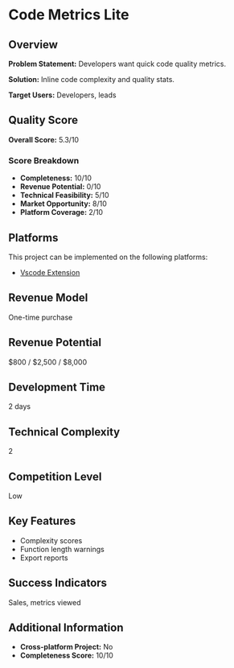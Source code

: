 # Code Metrics Lite

## Overview
**Problem Statement:** Developers want quick code quality metrics.

**Solution:** Inline code complexity and quality stats.

**Target Users:** Developers, leads

## Quality Score
**Overall Score:** 5.3/10

### Score Breakdown
- **Completeness:** 10/10
- **Revenue Potential:** 0/10
- **Technical Feasibility:** 5/10
- **Market Opportunity:** 8/10
- **Platform Coverage:** 2/10

## Platforms
This project can be implemented on the following platforms:
- [Vscode Extension](./platforms/vscode-extension/)

## Revenue Model
One-time purchase

## Revenue Potential
$800 / $2,500 / $8,000

## Development Time
2 days

## Technical Complexity
2

## Competition Level
Low

## Key Features
- Complexity scores
- Function length warnings
- Export reports

## Success Indicators
Sales, metrics viewed

## Additional Information
- **Cross-platform Project:** No
- **Completeness Score:** 10/10
